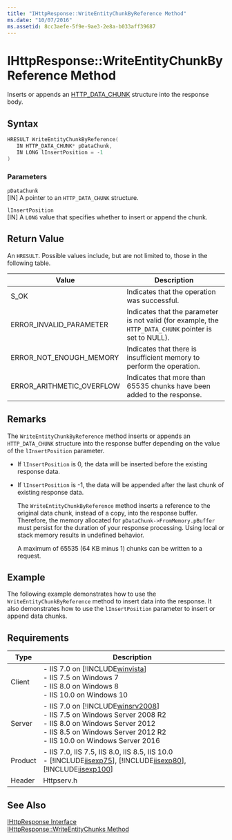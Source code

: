 ```yaml
---
title: "IHttpResponse::WriteEntityChunkByReference Method"
ms.date: "10/07/2016"
ms.assetid: 8cc3aefe-5f9e-9ae3-2e8a-b033aff39687
---
```

# IHttpResponse::WriteEntityChunkByReference Method
Inserts or appends an [HTTP_DATA_CHUNK](https://go.microsoft.com/fwlink/?LinkId=56011) structure into the response body.  
  
## Syntax  
  
```cpp  
HRESULT WriteEntityChunkByReference(  
   IN HTTP_DATA_CHUNK* pDataChunk,  
   IN LONG lInsertPosition = -1  
)  
```  
  
### Parameters  
 `pDataChunk`  
 [IN] A pointer to an `HTTP_DATA_CHUNK` structure.  
  
 `lInsertPosition`  
 [IN] A `LONG` value that specifies whether to insert or append the chunk.  
  
## Return Value  
 An `HRESULT`. Possible values include, but are not limited to, those in the following table.  
  
|Value|Description|  
|-----------|-----------------|  
|S_OK|Indicates that the operation was successful.|  
|ERROR_INVALID_PARAMETER|Indicates that the parameter is not valid (for example, the `HTTP_DATA_CHUNK` pointer is set to NULL).|  
|ERROR_NOT_ENOUGH_MEMORY|Indicates that there is insufficient memory to perform the operation.|  
|ERROR_ARITHMETIC_OVERFLOW|Indicates that more than 65535 chunks have been added to the response.|  
  
## Remarks  
 The `WriteEntityChunkByReference` method inserts or appends an `HTTP_DATA_CHUNK` structure into the response buffer depending on the value of the `lInsertPosition` parameter.  
  
- If `lInsertPosition` is 0, the data will be inserted before the existing response data.  
  
- If `lInsertPosition` is -1, the data will be appended after the last chunk of existing response data.  
  
  The `WriteEntityChunkByReference` method inserts a reference to the original data chunk, instead of a copy, into the response buffer. Therefore, the memory allocated for `pDataChunk->FromMemory.pBuffer` must persist for the duration of your response processing. Using local or stack memory results in undefined behavior.  
  
  A maximum of 65535 (64 KB minus 1) chunks can be written to a request.  
  
## Example  
 The following example demonstrates how to use the `WriteEntityChunkByReference` method to insert data into the response. It also demonstrates how to use the `lInsertPosition` parameter to insert or append data chunks.  
  
<!-- TODO: review snippet reference  [!CODE [IHttpResponseWriteEntityChunkByReference#1](IHttpResponseWriteEntityChunkByReference#1)]  -->  
<!-- TODO: review snippet reference [!CODE [IHttpResponseWriteEntityChunkByReference#2](IHttpResponseWriteEntityChunkByReference#2)]  -->  
  
## Requirements  
  
|Type|Description|  
|----------|-----------------|  
|Client|-   IIS 7.0 on [!INCLUDE[winvista](../../wmi-provider/includes/winvista-md.md)]<br />-   IIS 7.5 on Windows 7<br />-   IIS 8.0 on Windows 8<br />-   IIS 10.0 on Windows 10|  
|Server|-   IIS 7.0 on [!INCLUDE[winsrv2008](../../wmi-provider/includes/winsrv2008-md.md)]<br />-   IIS 7.5 on Windows Server 2008 R2<br />-   IIS 8.0 on Windows Server 2012<br />-   IIS 8.5 on Windows Server 2012 R2<br />-   IIS 10.0 on Windows Server 2016|  
|Product|-   IIS 7.0, IIS 7.5, IIS 8.0, IIS 8.5, IIS 10.0<br />-   [!INCLUDE[iisexp75](../../web-development-reference/native-code-api-reference/includes/iisexp75-md.md)], [!INCLUDE[iisexp80](../../web-development-reference/native-code-api-reference/includes/iisexp80-md.md)], [!INCLUDE[iisexp100](../../web-development-reference/native-code-api-reference/includes/iisexp100-md.md)]|  
|Header|Httpserv.h|  
  
## See Also  
 [IHttpResponse Interface](../../web-development-reference/native-code-api-reference/ihttpresponse-interface.md)   
 [IHttpResponse::WriteEntityChunks Method](../../web-development-reference/native-code-api-reference/ihttpresponse-writeentitychunks-method.md)